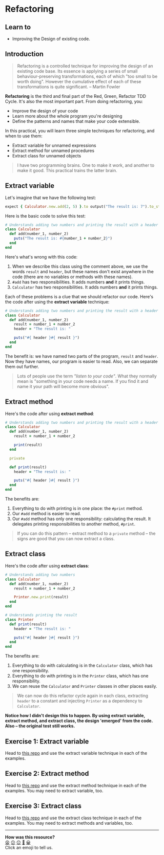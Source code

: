 # Refactoring

## Learn to

- Improving the Design of existing code.

## Introduction

> Refactoring is a controlled technique for improving the design of an existing code base. Its essence is applying a series of small behaviour-preserving transformations, each of which "too small to be worth doing". However the cumulative effect of each of these transformations is quite significant. – Martin Fowler

**Refactoring** is the third and final part of the Red, Green, Refactor TDD Cycle. It's also the most important part. From doing refactoring, you:

- Improve the design of your code
- Learn more about the whole program you're designing
- Define the patterns and names that make your code extensible.

In this practical, you will learn three simple techniques for refactoring, and when to use them:

- Extract variable for unnamed expressions
- Extract method for unnamed procedures
- Extract class for unnamed objects

> I have two programming brains. One to make it work, and another to make it good. This practical trains the latter brain.

## Extract variable

Let's imagine that we have the following test:

```ruby
expect { Calculator.new.add(2, 5) }.to output("The result is: 7").to_stdout
```

Here is the basic code to solve this test:

```ruby
# Understands adding two numbers and printing the result with a header
class Calculator
  def add(number_1, number_2)
    puts("The result is: #{number_1 + number_2}")
  end
end
```

Here's what's wrong with this code:

1. When we describe this class using the comment above, we use the words `result` and `header`, but these names don't exist anywhere in the code (there are no variables or methods with these names).
2. `#add` has two responsibilities. It adds numbers **and** it prints things.
3. `Calculator` has two responsibilities. It adds numbers **and** it prints things.

Each of these problems is a clue that we should refactor our code. Here's the code after using the **extract variable** technique:

```ruby
# Understands adding two numbers and printing the result with a header
class Calculator
  def add(number_1, number_2)
    result = number_1 + number_2
    header = "The result is: "

    puts("#{ header }#{ result }")
  end
end
```

The benefit is: we have named two parts of the program, `result` and `header`. Now they have names, our program is easier to read. Also, we can separate them out further.

> Lots of people use the term _"listen to your code"_. What they normally mean is "something in your code needs a name. If you find it and name it your path will become more obvious".

## Extract method

Here's the code after using **extract method**:

```ruby
# Understands adding two numbers and printing the result with a header
class Calculator
  def add(number_1, number_2)
    result = number_1 + number_2

    print(result)
  end

  private

  def print(result)
    header = "The result is: "

    puts("#{ header }#{ result }")
  end
end
```

The benefits are:

1. Everything to do with printing is in one place: the `#print` method.
2. Our `#add` method is easier to read.
3. Our `#add` method has only one responsibility: calculating the result. It delegates printing responsibilities to another method, `#print`.

> If you can do this pattern – extract method to a `private` method – the signs are good that you can now extract a class.

## Extract class

Here's the code after using **extract class**:

```ruby
# Understands adding two numbers
class Calculator
  def add(number_1, number_2)
    result = number_1 + number_2

    Printer.new.print(result)
  end
end

# Understands printing the result
class Printer
  def print(result)
    header = "The result is: "

    puts("#{ header }#{ result }")
  end
end
```

The benefits are:

1. Everything to do with calculating is in the `Calculator` class, which has one responsibility.
2. Everything to do with printing is in the `Printer` class, which has one responsibility.
3. We can reuse the `Calculator` and `Printer` classes in other places easily.

> We can now do this refactor cycle again in each class, extracting `header` to a constant and injecting `Printer` as a dependency to `Calculator`.

**Notice how I didn't design this to happen. By using extract variable, extract method, and extract class, the design 'emerged' from the code. Also – the original test still works.**

## Exercise 1: Extract variable

Head to [this repo](https://github.com/sjmog/refactoring_exercises/tree/master/extract_variable) and use the extract variable technique in each of the examples.

## Exercise 2: Extract method

Head to [this repo](https://github.com/sjmog/refactoring_exercises/tree/master/extract_method) and use the extract method technique in each of the examples. You may need to extract variable, too.

## Exercise 3: Extract class

Head to [this repo](https://github.com/sjmog/refactoring_exercises/tree/master/extract_class) and use the extract class technique in each of the examples. You may need to extract methods and variables, too.

<!-- BEGIN GENERATED SECTION DO NOT EDIT -->

---

**How was this resource?**  
[😫](https://airtable.com/shrUJ3t7KLMqVRFKR?prefill_Repository=skills-workshops&prefill_File=practicals/object_oriented_design/refactoring.md&prefill_Sentiment=😫) [😕](https://airtable.com/shrUJ3t7KLMqVRFKR?prefill_Repository=skills-workshops&prefill_File=practicals/object_oriented_design/refactoring.md&prefill_Sentiment=😕) [😐](https://airtable.com/shrUJ3t7KLMqVRFKR?prefill_Repository=skills-workshops&prefill_File=practicals/object_oriented_design/refactoring.md&prefill_Sentiment=😐) [🙂](https://airtable.com/shrUJ3t7KLMqVRFKR?prefill_Repository=skills-workshops&prefill_File=practicals/object_oriented_design/refactoring.md&prefill_Sentiment=🙂) [😀](https://airtable.com/shrUJ3t7KLMqVRFKR?prefill_Repository=skills-workshops&prefill_File=practicals/object_oriented_design/refactoring.md&prefill_Sentiment=😀)  
Click an emoji to tell us.

<!-- END GENERATED SECTION DO NOT EDIT -->